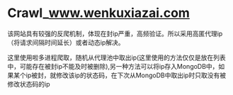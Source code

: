 # Crawl_www.wenkuxiazai.com
该网站具有较强的反爬机制，体现在封ip严重，高频验证。所以采用高匿代理ip（将请求间隔时间延长）或者动态ip解决。

这里使用啦多进程爬取，随机从代理池中取出ip(这里使用的方法仅仅是放在列表中，可能存在被封ip不能及时被删除),另一种方法可以将ip存入MongoDB中，如果某个ip被封，就修改该ip的状态码，在下次从MongoDB中取出ip时只取没有被修改状态码的ip
